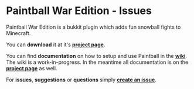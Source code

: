 # Paintball War Edition - Issues
Paintball War Edition is a bukkit plugin which adds fun snowball fights to Minecraft.

You can **download** it at it's [**project page**](http://dev.bukkit.org/bukkit-plugins/paintball_pure_war/).

You can find **documentation** on how to setup and use Paintball in the [**wiki**](https://github.com/PaintballWarEdition/Paintball-Wiki/wiki).<br>
The wiki is a work-in-progress. In the meantime all documentation is on the [**project page**](http://dev.bukkit.org/bukkit-plugins/paintball_pure_war/) as well.

For **issues**, **suggestions** or **questions** simply [**create an issue**](https://github.com/PaintballWarEdition/Paintball-Issues/issues).
